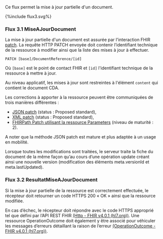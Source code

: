 Ce flux permet la mise à jour partielle d'un document.

<div>{%include flux3.svg%}</div>

### Flux 3.1 MiseAJourDocument

La mise à jour partielle d'un document est assurée par l'interaction FHIR <a href="https://hl7.org/fhir/R4/http.html#patch">patch</a>. La requête HTTP PATCH envoyée doit contenir l’identifiant technique de la ressource à modifier ainsi que la liste des mises à jour à effectuer. 

`PATCH [base]/DocumentReference/[id]`

Où `[base]` est le point de contact FHIR et `[id]` l'identifiant technique de la ressource à mettre à jour.

Au niveau applicatif, les mises à jour sont restreintes à l'élément `content` qui contient le document CDA.

Les corrections à apporter à la ressource peuvent être communiquées de trois manières différentes :
* [JSON patch](https://datatracker.ietf.org/doc/html/rfc6902) (status : Proposed standard),
* [XML patch](https://datatracker.ietf.org/doc/html/rfc5261) (status : Proposed standard),
* [FHIRPath Patch utilisant la ressource Parameters](https://www.hl7.org/fhir/fhirpatch.html) (niveau de maturité : 2).

A noter que la méthode JSON patch est mature et plus adaptée à un usage en mobilité.

Lorsque toutes les modifications sont traitées, le serveur traite la fiche du document de la même façon qu’au cours d’une opération update créant ainsi une nouvelle version (modification des éléments meta.versionId et meta.lastUpdated).

### Flux 3.2 ResultatMiseAJourDocument

Si la mise à jour partielle de la ressource est correctement effectuée, le récepteur doit retourner un code HTTPS 200 « OK » ainsi que la ressource modifiée.

En cas d’échec, le récepteur doit répondre avec le code HTTPS approprié tel que défini par l’API REST FHIR [(Http - FHIR v4.0.1 (hl7.org))](http://hl7.org/fhir/R4/http.html). Une ressource OperationOutcome doit également y être associé pour véhiculer les messages d’erreurs détaillant la raison de l’erreur [(OperationOutcome - FHIR v4.0.1 (hl7.org))](http://hl7.org/fhir/R4/operationoutcome.html).